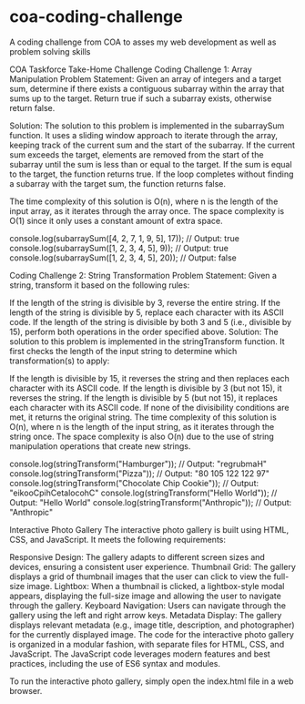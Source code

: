 # coa-coding-challenge
A coding challenge from COA to asses my web development as well as problem solving skills

COA Taskforce Take-Home Challenge Coding Challenge 1: Array Manipulation Problem Statement: Given an array of integers and a target sum, determine if there exists a contiguous subarray within the array that sums up to the target. Return true if such a subarray exists, otherwise return false.

Solution: The solution to this problem is implemented in the subarraySum function. It uses a sliding window approach to iterate through the array, keeping track of the current sum and the start of the subarray. If the current sum exceeds the target, elements are removed from the start of the subarray until the sum is less than or equal to the target. If the sum is equal to the target, the function returns true. If the loop completes without finding a subarray with the target sum, the function returns false.

The time complexity of this solution is O(n), where n is the length of the input array, as it iterates through the array once. The space complexity is O(1) since it only uses a constant amount of extra space.

console.log(subarraySum([4, 2, 7, 1, 9, 5], 17)); // Output: true console.log(subarraySum([1, 2, 3, 4, 5], 9)); // Output: true console.log(subarraySum([1, 2, 3, 4, 5], 20)); // Output: false

Coding Challenge 2: String Transformation Problem Statement: Given a string, transform it based on the following rules:

If the length of the string is divisible by 3, reverse the entire string. If the length of the string is divisible by 5, replace each character with its ASCII code. If the length of the string is divisible by both 3 and 5 (i.e., divisible by 15), perform both operations in the order specified above. Solution: The solution to this problem is implemented in the stringTransform function. It first checks the length of the input string to determine which transformation(s) to apply:

If the length is divisible by 15, it reverses the string and then replaces each character with its ASCII code. If the length is divisible by 3 (but not 15), it reverses the string. If the length is divisible by 5 (but not 15), it replaces each character with its ASCII code. If none of the divisibility conditions are met, it returns the original string. The time complexity of this solution is O(n), where n is the length of the input string, as it iterates through the string once. The space complexity is also O(n) due to the use of string manipulation operations that create new strings.

console.log(stringTransform("Hamburger")); // Output: "regrubmaH" console.log(stringTransform("Pizza")); // Output: "80 105 122 122 97" console.log(stringTransform("Chocolate Chip Cookie")); // Output: "eikooCpihCetalocohC" console.log(stringTransform("Hello World")); // Output: "Hello World" console.log(stringTransform("Anthropic")); // Output: "Anthropic"

Interactive Photo Gallery The interactive photo gallery is built using HTML, CSS, and JavaScript. It meets the following requirements:

Responsive Design: The gallery adapts to different screen sizes and devices, ensuring a consistent user experience. Thumbnail Grid: The gallery displays a grid of thumbnail images that the user can click to view the full-size image. Lightbox: When a thumbnail is clicked, a lightbox-style modal appears, displaying the full-size image and allowing the user to navigate through the gallery. Keyboard Navigation: Users can navigate through the gallery using the left and right arrow keys. Metadata Display: The gallery displays relevant metadata (e.g., image title, description, and photographer) for the currently displayed image. The code for the interactive photo gallery is organized in a modular fashion, with separate files for HTML, CSS, and JavaScript. The JavaScript code leverages modern features and best practices, including the use of ES6 syntax and modules.

To run the interactive photo gallery, simply open the index.html file in a web browser.